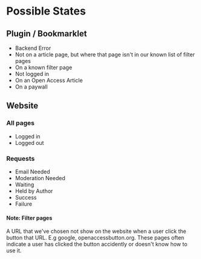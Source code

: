 # Possible States

## Plugin / Bookmarklet

* Backend Error
* Not on a article page, but where that page isn't in our known list of filter pages
* On a known filter page
* Not logged in
* On an Open Access Article
* On a paywall

## Website

### All pages

* Logged in
* Logged out

### Requests

* Email Needed
* Moderation Needed
* Waiting
* Held by Author
* Success
* Failure

#### Note: Filter pages

A URL that we've chosen not show on the website when a user click the button that URL. E.g google, openaccessbutton.org. These pages often indicate a user has clicked the button accidently or doesn't know how to use it.
